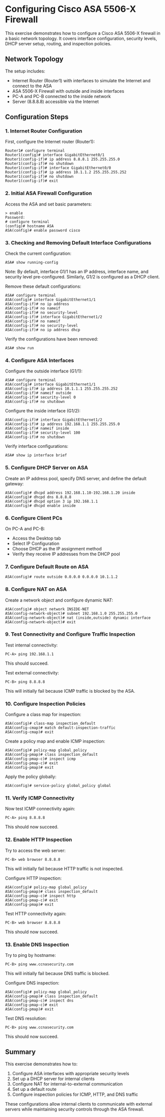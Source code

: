 # Configuring Cisco ASA 5506-X Firewall

This exercise demonstrates how to configure a Cisco ASA 5506-X firewall in a basic network topology. It covers interface configuration, security levels, DHCP server setup, routing, and inspection policies.

## Network Topology

The setup includes:
- Internet Router (Router1) with interfaces to simulate the Internet and connect to the ASA
- ASA 5506-X Firewall with outside and inside interfaces
- PC-A and PC-B connected to the inside network
- Server (8.8.8.8) accessible via the Internet

## Configuration Steps

### 1. Internet Router Configuration

First, configure the Internet router (Router1):

```
Router1# configure terminal
Router1(config)# interface GigabitEthernet0/1
Router1(config-if)# ip address 8.8.8.1 255.255.255.0
Router1(config-if)# no shutdown
Router1(config-if)# interface GigabitEthernet0/0
Router1(config-if)# ip address 10.1.1.2 255.255.255.252
Router1(config-if)# no shutdown
Router1(config-if)# exit
```

### 2. Initial ASA Firewall Configuration

Access the ASA and set basic parameters:

```
> enable
Password: 
# configure terminal
(config)# hostname ASA
ASA(config)# enable password cisco
```

### 3. Checking and Removing Default Interface Configurations

Check the current configuration:

```
ASA# show running-config
```

Note: By default, interface G1/1 has an IP address, interface name, and security level pre-configured. Similarly, G1/2 is configured as a DHCP client.

Remove these default configurations:

```
ASA# configure terminal
ASA(config)# interface GigabitEthernet1/1
ASA(config-if)# no ip address
ASA(config-if)# no nameif
ASA(config-if)# no security-level
ASA(config-if)# interface GigabitEthernet1/2
ASA(config-if)# no nameif
ASA(config-if)# no security-level
ASA(config-if)# no ip address dhcp
```

Verify the configurations have been removed:

```
ASA# show run
```

### 4. Configure ASA Interfaces

Configure the outside interface (G1/1):

```
ASA# configure terminal
ASA(config)# interface GigabitEthernet1/1
ASA(config-if)# ip address 10.1.1.1 255.255.255.252
ASA(config-if)# nameif outside
ASA(config-if)# security-level 0
ASA(config-if)# no shutdown
```

Configure the inside interface (G1/2):

```
ASA(config-if)# interface GigabitEthernet1/2
ASA(config-if)# ip address 192.168.1.1 255.255.255.0
ASA(config-if)# nameif inside
ASA(config-if)# security-level 100
ASA(config-if)# no shutdown
```

Verify interface configurations:

```
ASA# show ip interface brief
```

### 5. Configure DHCP Server on ASA

Create an IP address pool, specify DNS server, and define the default gateway:

```
ASA(config)# dhcpd address 192.168.1.10-192.168.1.20 inside
ASA(config)# dhcpd dns 8.8.8.8
ASA(config)# dhcpd option 3 ip 192.168.1.1
ASA(config)# dhcpd enable inside
```

### 6. Configure Client PCs

On PC-A and PC-B:
- Access the Desktop tab
- Select IP Configuration
- Choose DHCP as the IP assignment method
- Verify they receive IP addresses from the DHCP pool

### 7. Configure Default Route on ASA

```
ASA(config)# route outside 0.0.0.0 0.0.0.0 10.1.1.2
```

### 8. Configure NAT on ASA

Create a network object and configure dynamic NAT:

```
ASA(config)# object network INSIDE-NET
ASA(config-network-object)# subnet 192.168.1.0 255.255.255.0
ASA(config-network-object)# nat (inside,outside) dynamic interface
ASA(config-network-object)# exit
```

### 9. Test Connectivity and Configure Traffic Inspection

Test internal connectivity:

```
PC-A> ping 192.168.1.1
```
This should succeed.

Test external connectivity:

```
PC-B> ping 8.8.8.8
```
This will initially fail because ICMP traffic is blocked by the ASA.

### 10. Configure Inspection Policies

Configure a class map for inspection:

```
ASA(config)# class-map inspection_default
ASA(config-cmap)# match default-inspection-traffic
ASA(config-cmap)# exit
```

Create a policy map and enable ICMP inspection:

```
ASA(config)# policy-map global_policy
ASA(config-pmap)# class inspection_default
ASA(config-pmap-c)# inspect icmp
ASA(config-pmap-c)# exit
ASA(config-pmap)# exit
```

Apply the policy globally:

```
ASA(config)# service-policy global_policy global
```

### 11. Verify ICMP Connectivity

Now test ICMP connectivity again:

```
PC-A> ping 8.8.8.8
```
This should now succeed.

### 12. Enable HTTP Inspection

Try to access the web server:

```
PC-B> web browser 8.8.8.8
```
This will initially fail because HTTP traffic is not inspected.

Configure HTTP inspection:

```
ASA(config)# policy-map global_policy
ASA(config-pmap)# class inspection_default
ASA(config-pmap-c)# inspect http
ASA(config-pmap-c)# exit
ASA(config-pmap)# exit
```

Test HTTP connectivity again:

```
PC-B> web browser 8.8.8.8
```
This should now succeed.

### 13. Enable DNS Inspection

Try to ping by hostname:

```
PC-B> ping www.ccnasecurity.com
```
This will initially fail because DNS traffic is blocked.

Configure DNS inspection:

```
ASA(config)# policy-map global_policy
ASA(config-pmap)# class inspection_default
ASA(config-pmap-c)# inspect dns
ASA(config-pmap-c)# exit
ASA(config-pmap)# exit
```

Test DNS resolution:

```
PC-B> ping www.ccnasecurity.com
```
This should now succeed.

## Summary

This exercise demonstrates how to:
1. Configure ASA interfaces with appropriate security levels
2. Set up a DHCP server for internal clients
3. Configure NAT for internal-to-external communication
4. Set up a default route
5. Configure inspection policies for ICMP, HTTP, and DNS traffic

These configurations allow internal clients to communicate with external servers while maintaining security controls through the ASA firewall.
